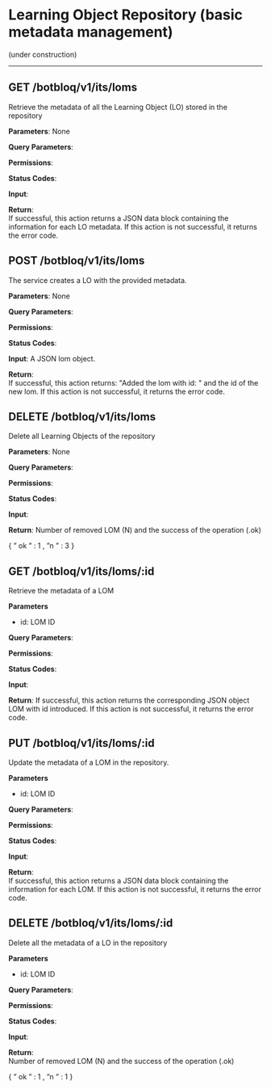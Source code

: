 Learning Object Repository (basic metadata management)
===================


(under construction)

----------

**GET /botbloq/v1/its/loms**
-------------

Retrieve the metadata of all the Learning Object (LO) stored in the repository 

**Parameters**: None

**Query Parameters**:

**Permissions**:

**Status Codes**:

**Input**:

**Return**:  
If successful, this action returns a JSON data block containing the information for each LO metadata.
If this action is not successful, it returns the error code. 



**POST /botbloq/v1/its/loms**
-------------

The service creates a LO with  the provided metadata.

**Parameters**: None

**Query Parameters**:

**Permissions**:

**Status Codes**:

**Input**: 
A JSON lom object.

**Return**:  
If successful, this action returns: "Added the lom with id: " and the id of the new lom.
If this action is not successful, it returns the error code. 

**DELETE /botbloq/v1/its/loms**
-------------

Delete all Learning Objects of the repository

**Parameters**: None

**Query Parameters**:

**Permissions**:

**Status Codes**:

**Input**: 

**Return**:  Number of removed LOM (N) and the success of the operation (.ok)

{
” ok ” : 1 ,
”n ” : 3
}


**GET /botbloq/v1/its/loms/:id**
------------

Retrieve the metadata of a LOM

**Parameters**

- id: LOM ID

**Query Parameters**:

**Permissions**:

**Status Codes**:

**Input**: 

**Return**: 
If successful, this action returns the corresponding JSON object LOM with id introduced.
If this action is not successful, it returns the error code. 

**PUT /botbloq/v1/its/loms/:id**
-------------

Update the metadata of a LOM in  the repository.

**Parameters**

- id: LOM ID

**Query Parameters**:

**Permissions**:

**Status Codes**:

**Input**: 

**Return**:  
If successful, this action returns a JSON data block containing the information for each LOM.
If this action is not successful, it returns the error code. 

**DELETE /botbloq/v1/its/loms/:id**
-------------

Delete all the metadata of a LO in the repository

**Parameters**

- id: LOM ID


**Query Parameters**:

**Permissions**:

**Status Codes**:

**Input**: 

**Return**:  
Number of removed LOM (N) and the success of the operation (.ok)

{
” ok ” : 1 ,
”n ” : 1
}

